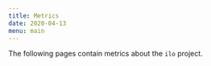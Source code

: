 ```yaml
---
title: Metrics
date: 2020-04-13
menu: main
---
```


The following pages contain metrics about the `ilo` project.

